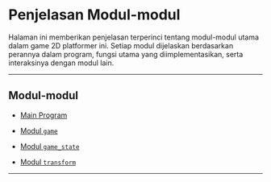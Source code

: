 # Penjelasan Modul-modul

Halaman ini memberikan penjelasan terperinci tentang modul-modul utama dalam game 2D platformer ini. Setiap modul dijelaskan berdasarkan perannya dalam program, fungsi utama yang diimplementasikan, serta interaksinya dengan modul lain.

---

## Modul-modul

- [Main Program](./main.md)

- [Modul `game`](./game.md)

- [Modul `game_state`](./game_state.md)

- [Modul `transform`](./transform.md)

<!-- TODO -->

<!-- - [Modul `entity`](./entity.md) -->

<!-- - [Modul `physics`](./physics.md) -->

<!-- - [Modul `player`](./player.md) -->

<!-- - [Modul `level`](./level.md) -->

<!-- - [Modul `obstacle`](./obstacle.md) -->

<!-- - [Modul `game_stat`](./game_stat.md) -->

<!-- - [Modul `ui`](./ui.md) -->

<!-- - [Modul `SFX`](./sfx.md) -->

<!-- - [Start Menu (`menu_state`)](./menu_state.md) -->

<!-- - [Stage 0 (`stage0_state`)](./stage0_state.md) -->

<!-- - [Stage 1 (`stage1_state`)](./stage1_state.md) -->

---
